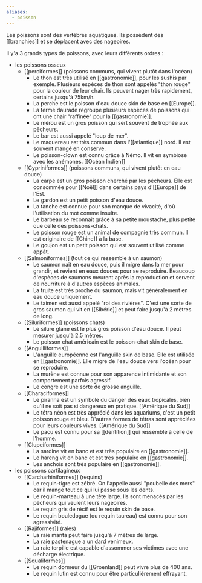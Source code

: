 ```yaml
---
aliases:
  - poisson
---
```

Les poissons sont des vertébrés aquatiques. Ils possèdent des [[branchies]] et se déplacent avec des nageoires.

Il y'a 3 grands types de poissons, avec leurs différents ordres :
- les poissons osseux
	- [[perciformes]] (poissons communs, qui vivent plutôt dans l'océan)
		- Le thon est très utilisé en [[gastronomie]], pour les sushis par exemple. Plusieurs espèces de thon sont appelés "thon rouge" pour la couleur de leur chair. Ils peuvent nager très rapidement, certains jusqu'à 75km/h.
		- La perche est le poisson d'eau douce skin de base en [[Europe]].
		- La terme daurade regroupe plusieurs espèces de poissons qui ont une chair "raffinée" pour la [[gastronomie]].
		- Le mérou est un gros poisson qui sert souvent de trophée aux pêcheurs.
		- Le bar est aussi appelé "loup de mer". 
		- Le maquereau est très commun dans l'[[atlantique]] nord. Il est souvent mangé en conserve.
		- Le poisson-clown est connu grâce à Némo. Il vit en symbiose avec les anémones. [[Océan Indien]]
	- [[Cypriniformes]] (poissons communs, qui vivent plutôt en eau douce)
		- La carpe est un gros poisson cherché par les pêcheurs. Elle est consommée pour [[Noël]] dans certains pays d'[[Europe]] de l'Est.
		- Le gardon est un petit poisson d'eau douce.
		- La tanche est connue pour son manque de vivacité, d'où l'utilisation du mot comme insulte.
		- Le barbeau se reconnait grâce à sa petite moustache, plus petite que celle des poissons-chats.
		- Le poisson rouge est un animal de compagnie très commun. Il est originaire de [[Chine]] à la base.
		- Le goujon est un petit poisson qui est souvent utilisé comme appât.
	- [[Salmoniformes]] (tout ce qui ressemble à un saumon)
		- Le saumon nait en eau douce, puis il migre dans la mer pour grandir, et revient en eaux douces pour se reproduire. Beaucoup d'espèces de saumons meurent après la reproduction et servent de nourriture à d'autres espèces animales.
		- La truite est très proche du saumon, mais vit généralement en eau douce uniquement.
		- Le taimen est aussi appelé "roi des rivières". C'est une sorte de gros saumon qui vit en [[Sibérie]] et peut faire jusqu'à 2 mètres de long.
	- [[Siluriformes]] (poissons chats)
		- Le silure glane est le plus gros poisson d'eau douce. Il peut mesurer jusqu'à 2.5 mètres.
		- Le poisson chat américain est le poisson-chat skin de base.
	- [[Anguilliformes]]
		- L'anguille européenne est l'anguille skin de base. Elle est utilisée en [[gastronomie]]. Elle migre de l'eau douce vers l'océan pour se reproduire.
		- La murène est connue pour son apparence intimidante et son comportement parfois agressif.
		- Le congre est une sorte de grosse anguille.
	- [[Characiformes]]
		- Le piranha est un symbole du danger des eaux tropicales, bien qu'il ne soit pas si dangereux en pratique. [[Amérique du Sud]]
		- Le tétra néon est très apprécié dans les aquariums, c'est un petit poisson rouge et bleu. D'autres formes de tétras sont appréciées pour leurs couleurs vives. [[Amérique du Sud]]
		- Le pacu est connu pour sa [[dentition]] qui ressemble à celle de l'homme.
	- [[Clupeiformes]]
		- La sardine vit en banc et est très populaire en [[gastronomie]].
		- Le hareng vit en banc et est très populaire en [[gastronomie]].
		- Les anchois sont très populaire en [[gastronomie]].
- les poissons cartilagineux
	- [[Carcharhiniformes]] (requins)
		- Le requin-tigre est zébré. On l'appelle aussi "poubelle des mers" car il mange tout ce qui lui passe sous les dents.
		- Le requin-marteau à une tête large. Ils sont menacés par les pêcheurs qui veulent leurs nageoires.
		- Le requin gris de récif est le requin skin de base.
		- Le requin bouledogue (ou requin taureau) est connu pour son agressivité.
	- [[Rajiformes]] (raies)
		- La raie manta peut faire jusqu'à 7 mètres de large.
		- La raie pastenague a un dard venimeux.
		- La raie torpille est capable d'assommer ses victimes avec une décharge électrique.
	- [[Squaliformes]]
		- Le requin dormeur du [[Groenland]] peut vivre plus de 400 ans.
		- Le requin lutin est connu pour être particulièrement effrayant.